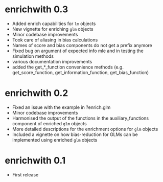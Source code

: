 # enrichwith 0.3

* Added enrich capabilities for `lm` objects
* New vignette for enriching `glm` objects
* Minor codebase improvements
* Took care of aliasing in bias calculations
* Names of score and bias components do not get a prefix anymore
* Fixed bug on argument of expected info mle and in testing the simulation methods
* various documentation improvements
* added the get_*_function convenience methods (e.g. get_score_function, get_information_function, get_bias_function)

# enrichwith 0.2

* Fixed an issue with the example in ?enrich.glm
* Minor codebase improvements
* Harmonised the output of the functions in the auxiliary_functions component of enriched `glm` objects
* More detailed descriptions for the enrichment options for `glm` objects
* Included a vignette on how bias-reduction for GLMs can be implemented using enriched `glm` objects

# enrichwith 0.1

* First release



